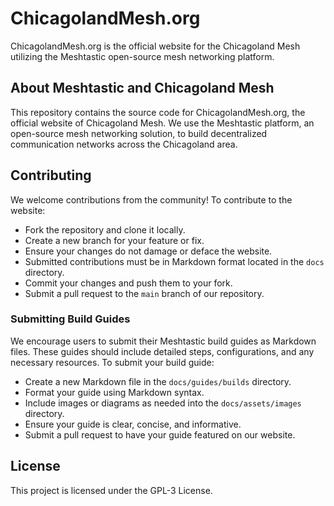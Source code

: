 # ChicagolandMesh.org

ChicagolandMesh.org is the official website for the Chicagoland Mesh utilizing the Meshtastic open-source mesh networking platform.

## About Meshtastic and Chicagoland Mesh

This repository contains the source code for ChicagolandMesh.org, the official website of Chicagoland Mesh. We use the Meshtastic platform, an open-source mesh networking solution, to build decentralized communication networks across the Chicagoland area.

## Contributing

We welcome contributions from the community! To contribute to the website:

- Fork the repository and clone it locally.
- Create a new branch for your feature or fix.
- Ensure your changes do not damage or deface the website.
- Submitted contributions must be in Markdown format located in the `docs` directory.
- Commit your changes and push them to your fork.
- Submit a pull request to the `main` branch of our repository.

### Submitting Build Guides

We encourage users to submit their Meshtastic build guides as Markdown files. These guides should include detailed steps, configurations, and any necessary resources. To submit your build guide:

- Create a new Markdown file in the `docs/guides/builds` directory.
- Format your guide using Markdown syntax.
- Include images or diagrams as needed into the `docs/assets/images` directory.
- Ensure your guide is clear, concise, and informative.
- Submit a pull request to have your guide featured on our website.

## License

This project is licensed under the GPL-3 License.
